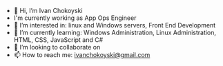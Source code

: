 - 👋 Hi, I’m  Ivan Chokoyski
- I'm currently working as App Ops Engineer
- 👀 I’m interested in: linux and Windows servers, Front End Development 
- 🌱 I’m currently learning: Windows Administration, Linux Administration, HTML, CSS, JavaScript and C#
- 💞️ I’m looking to collaborate on
- 📫 How to reach me: ivanchokoyski@gmail.com

<!---
ChokoBG/ChokoBG is a ✨ special ✨ repository because its `README.md` (this file) appears on your GitHub profile.
You can click the Preview link to take a look at your changes.
--->
